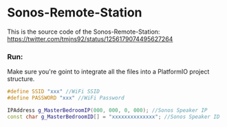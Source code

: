 # Sonos-Remote-Station
This is the source code of the Sonos-Remote-Station: https://twitter.com/tmjns92/status/1256179074495627264 

### Run:
Make sure you're goint to integrate all the files into a PlatformIO project structure. 

```c++
#define SSID "xxx" //WiFi SSID
#define PASSWORD "xxx" //WiFi Password

IPAddress g_MasterBedroomIP(000, 000, 0, 000); //Sonos Speaker IP
const char g_MasterBedroomID[] = "xxxxxxxxxxxxxx"; //Sonos Speaker ID
